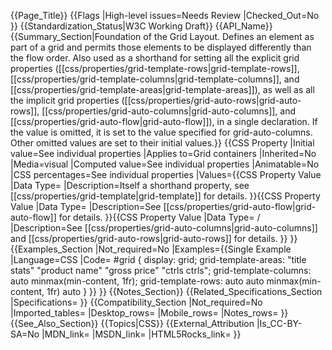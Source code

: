 {{Page_Title}}
{{Flags
|High-level issues=Needs Review
|Checked_Out=No
}}
{{Standardization_Status|W3C Working Draft}}
{{API_Name}}
{{Summary_Section|Foundation of the Grid Layout.  Defines an element as part of a grid and permits those elements to be displayed differently than the flow order.  Also used as a shorthand for setting all the explicit grid properties ([[css/properties/grid-template-rows|grid-template-rows]], [[css/properties/grid-template-columns|grid-template-columns]], and [[css/properties/grid-template-areas|grid-template-areas]]), as well as all the implicit grid properties ([[css/properties/grid-auto-rows|grid-auto-rows]], [[css/properties/grid-auto-columns|grid-auto-columns]], and [[css/properties/grid-auto-flow|grid-auto-flow]]), in a single declaration. If the <grid-auto-rows> value is omitted, it is set to the value specified for grid-auto-columns. Other omitted values are set to their initial values.}}
{{CSS Property
|Initial value=See individual properties
|Applies to=Grid containers
|Inherited=No
|Media=visual
|Computed value=See individual properties
|Animatable=No
|CSS percentages=See individual properties
|Values={{CSS Property Value
|Data Type=<grid-template>
|Description=Itself a shorthand property, see [[css/properties/grid-template|grid-template]] for details.
}}{{CSS Property Value
|Data Type=<grid-auto-flow>
|Description=See [[css/properties/grid-auto-flow|grid-auto-flow]] for details.
}}{{CSS Property Value
|Data Type=<grid-auto-columns> / <grid-auto-rows>
|Description=See [[css/properties/grid-auto-columns|grid-auto-columns]] and [[css/properties/grid-auto-rows|grid-auto-rows]] for details.
}}
}}
{{Examples_Section
|Not_required=No
|Examples={{Single Example
|Language=CSS
|Code= #grid {
      display: grid;
      grid-template-areas: "title stats"
                           "product  name"
                           "gross price"
                           "ctrls ctrls";
      grid-template-columns: auto minmax(min-content, 1fr);
      grid-template-rows: auto auto minmax(min-content, 1fr) auto
    }
}}
}}
{{Notes_Section}}
{{Related_Specifications_Section
|Specifications=
}}
{{Compatibility_Section
|Not_required=No
|Imported_tables=
|Desktop_rows=
|Mobile_rows=
|Notes_rows=
}}
{{See_Also_Section}}
{{Topics|CSS}}
{{External_Attribution
|Is_CC-BY-SA=No
|MDN_link=
|MSDN_link=
|HTML5Rocks_link=
}}